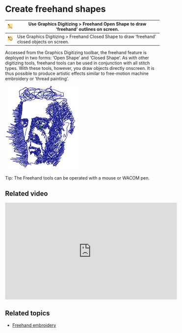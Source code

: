 # Create freehand shapes

| ![FreehandOpenObject.png](assets/FreehandOpenObject.png) | Use Graphics Digitizing > Freehand Open Shape to draw ‘freehand’ outlines on screen.         |
| -------------------------------------------------------- | -------------------------------------------------------------------------------------------- |
| ![ClosedFreehand.png](assets/ClosedFreehand.png)         | Use Graphics Digitizing > Freehand Closed Shape to draw ‘freehand’ closed objects on screen. |

Accessed from the Graphics Digitizing toolbar, the freehand feature is deployed in two forms: ‘Open Shape’ and ‘Closed Shape’. As with other digitizing tools, freehand tools can be used in conjunction with all stitch types. With these tools, however, you draw objects directly onscreen. It is thus possible to produce artistic effects similar to free-motion machine embroidery or ‘thread painting’.

![FreehandEmbroideryCharcoal.png](assets/FreehandEmbroideryCharcoal.png)

Tip: The Freehand tools can be operated with a mouse or WACOM pen.

## Related video

<iframe src="https://www.youtube.com/embed/elFkOD_-W9U" frameborder="0" 
		 allow="accelerometer; autoplay; encrypted-media; gyroscope; picture-in-picture" 
		 allowfullscreen="" style="width: 560px; height: 315px;">
<p>&#160;</p>
</iframe>

## Related topics

- [Freehand embroidery](../../Decorative/specialty/Freehand_embroidery)
